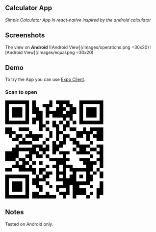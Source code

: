 ## Calculator App

_Simple Calculator App in react-native inspired by the android calculator_

## Screenshots

The view on **Android**
![Android View](/images/operations.png =30x20)
![Android View](/images/equal.png =30x20)

## Demo

To try the App you can use [Expo Client](https://expo.io/tools#client).

### Scan to open

![QR-code](/images/QRcode.png)

## Notes

Tested on Android only.
